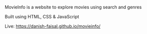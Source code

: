 MovieInfo is a website to explore movies using search and genres

Built using HTML, CSS & JavaScript

Live: https://danish-faisal.github.io/movieinfo/